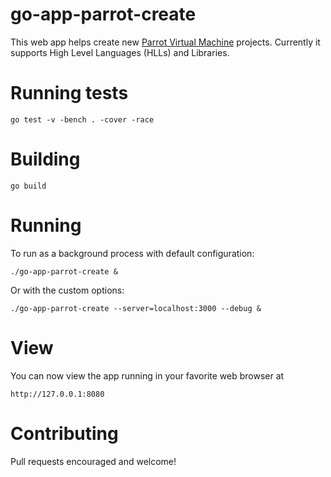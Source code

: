 # go-app-parrot-create
This web app helps create new [Parrot Virtual Machine](http://parrot.org) projects. Currently it
supports High Level Languages (HLLs) and Libraries.

# Running tests

    go test -v -bench . -cover -race

# Building

    go build

# Running

To run as a background process with default configuration:

    ./go-app-parrot-create &

Or with the custom options:

    ./go-app-parrot-create --server=localhost:3000 --debug &

# View

You can now view the app running in your favorite web browser at

    http://127.0.0.1:8080

# Contributing

Pull requests encouraged and welcome!